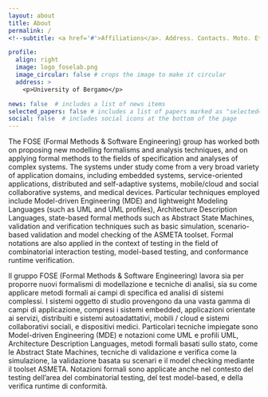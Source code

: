 ```yaml
---
layout: about
title: About
permalink: /
<!--subtitle: <a href='#'>Affiliations</a>. Address. Contacts. Moto. Etc.-->

profile:
  align: right
  image: logo_foselab.png
  image_circular: false # crops the image to make it circular
  address: >
    <p>University of Bergamo</p>

news: false  # includes a list of news items
selected_papers: false # includes a list of papers marked as "selected={true}"
social: false  # includes social icons at the bottom of the page
---
```


<!---Write your biography here. Tell the world about yourself. Link to your favorite [subreddit](http://reddit.com). You can put a picture in, too. The code is already in, just name your picture `prof_pic.jpg` and put it in the `img/` folder.

Put your address / P.O. box / other info right below your picture. You can also disable any these elements by editing `profile` property of the YAML header of your `_pages/about.md`. Edit `_bibliography/papers.bib` and Jekyll will render your [publications page](/al-folio/publications/) automatically.

Link to your social media connections, too. This theme is set up to use [Font Awesome icons](http://fortawesome.github.io/Font-Awesome/) and [Academicons](https://jpswalsh.github.io/academicons/), like the ones below. Add your Facebook, Twitter, LinkedIn, Google Scholar, or just disable all of them.

## Modelli, metodi e tecniche per il progetto, l’implementazione e il testing di sistemi software-->

The FOSE (Formal Methods & Software Engineering) group has worked both on proposing new modelling formalisms and analysis techniques, and on applying formal methods to the fields of specification and analyses of complex systems. The systems under study come from a very broad variety of application domains, including embedded systems, service-oriented applications, distributed and self-adaptive systems, mobile/cloud and social collaborative systems, and medical devices. Particular techniques employed include Model-driven Engineering (MDE) and lightweight Modeling Languages (such as UML and UML profiles), Architecture Description Languages, state-based formal methods such as Abstract State Machines, validation and verification techniques such as basic simulation, scenario-based validation and model checking of the ASMETA toolset. Formal notations are also applied in the context of testing in the field of combinatorial interaction testing, model-based testing, and conformance runtime verification.

Il gruppo FOSE (Formal Methods & Software Engineering) lavora sia per proporre nuovi formalismi di modellazione e tecniche di analisi, sia su come applicare metodi formali ai campi di specifica ed analisi di sistemi complessi. I sistemi oggetto di studio provengono da una vasta gamma di campi di applicazione, compresi i sistemi embedded, applicazioni orientate ai servizi, distribuiti e sistemi autoadattativi, mobili / cloud e sistemi collaborativi sociali, e dispositivi medici. Particolari tecniche impiegate sono Model-driven Engineering (MDE) e notazioni come UML e profili UML, Architecture Description Languages, metodi formali basati sullo stato, come le Abstract State Machines, tecniche di validazione e verifica come la simulazione, la validazione basata su scenari e il model checking mediante il toolset ASMETA. Notazioni formali sono applicate anche nel contesto del testing dell’area del combinatorial testing, del test model-based, e della verifica runtime di conformità.
